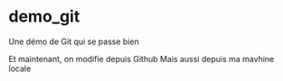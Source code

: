 # demo_git
Une démo de Git qui se passe bien

Et maintenant, on modifie depuis Github
Mais aussi depuis ma mavhine locale
